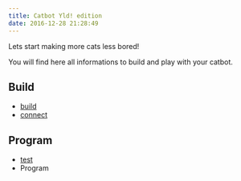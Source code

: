 ```yaml
---
title: Catbot Yld! edition
date: 2016-12-28 21:28:49
---
```


Lets start making more cats less bored!

You will find here all informations to build and play with your catbot.

## Build

- [build][1]
- [connect][2]


## Program
- [test][3]
- Program

[1]:/build
[2]:/connect
[3]:/test
